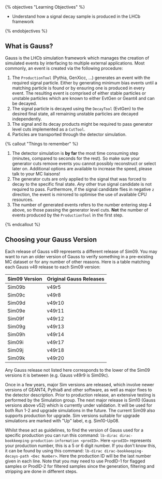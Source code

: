 {% objectives "Learning Objectives" %}

* Understand how a signal decay sample is produced in the LHCb framework

{% endobjectives %}

## What is Gauss?

Gauss is the LHCb simulation framework which manages the creation of simulated events by interfacing to multiple external applications. Most commonly, an event is created via the following procedure:

1. The `ProductionTool` (Pythia, GenXicc, ...) generates an event with the required signal particle. Either by generating minimum bias events until a matching particle is found or by ensuring one is produced in every event. The resulting event is comprised of either stable particles or unstable particles which are known to either EvtGen or Geant4 and can be decayed.
2. The signal particle is decayed using the `DecayTool` (EvtGen) to the desired final state, all remaining unstable particles are decayed independently.
3. The signal and its decay products might be required to pass generator level cuts implemented as a `CutTool`.
4. Particles are transported through the detector simulation.

{% callout "Things to remember" %}

1. The detector simulation is **__by far__** the most time consuming step (minutes, compared to seconds for the rest). So make sure your generator cuts remove events you cannot possibly reconstruct or select later on. Additional options are available to increase the speed, please talk to your MC liaisons!
2. The generator cuts are only applied to the signal that was forced to decay to the specific final state. _Any_ other true signal candidate is not required to pass. Furthermore, if the signal candidate flies in negative `z` direction, the event is mirrored to optimise the use of available CPU resources.
3. The number of generated events refers to the number entering step 4 above, so those passing the generator level cuts. __Not__ the number of events produced by the `ProductionTool` in the first step.

{% endcallout %}

## Choosing your Gauss Version

Each release of Gauss v49 represents a different release of Sim09. You may want to run an older version of Gauss to verify something in a pre-existing MC dataset or for any number of other reasons. Here is a table matching each Gauss v49 release to each Sim09 version:

| Sim09 Version | Original Gauss Releases |
| -- | -- |
| Sim09b | v49r5 |
| Sim09c | v49r8 |
| Sim09d | v49r10 |
| Sim09e | v49r11 |
| Sim09f | v49r12 |
| Sim09g | v49r13 |
| Sim09h | v49r14 |
| Sim09i | v49r17 |
| Sim09j | v49r18 |
| Sim09k | v49r20 |

Any Gauss release not listed here corresponds to the lower of the Sim09 versions it is between (e.g. Gauss v49r9 is Sim09c).


Once in a few years, major Sim versions are released, which involve newer versions of GEANT4, Pythia8 and other software, as well as major fixes to the detector description. Prior to production release, an extensive testing is performed by the Simulation group. The next major release is Sim10 (Gauss versions above v52) which is currently under validation. It will be used for both Run 1-2 and upgrade simulations in the future. The current Sim09 also supports production for upgrade. Sim versions suitable for upgrade simulations are marked with "Up" label, e.g. Sim10-Up08.


Whilst these act as guidelines, to find the version of Gauss used for a specific production you can run this command:
`lb-dirac dirac-bookkeeping-production-information <prodID>`.
Here `<prodID>` represents your production number, this is a 5 or 6 digit number. If you don't know this, it can be found by using this command:
`lb-dirac dirac-bookkeeping-decays-path <Dec Number>`.
Here the production ID will be the last number given in each line. Note that you may need to use ProdID-1 for flagged samples or ProdID-2 for filtered samples since the generation, filtering and stripping are done in different steps.
